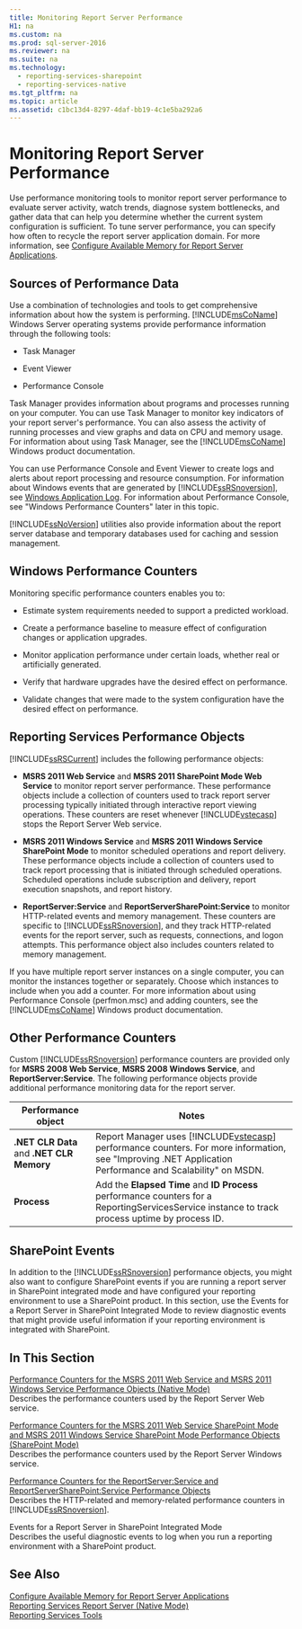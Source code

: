 ```yaml
---
title: Monitoring Report Server Performance
H1: na
ms.custom: na
ms.prod: sql-server-2016
ms.reviewer: na
ms.suite: na
ms.technology: 
  - reporting-services-sharepoint
  - reporting-services-native
ms.tgt_pltfrm: na
ms.topic: article
ms.assetid: c1bc13d4-8297-4daf-bb19-4c1e5ba292a6
---
```

# Monitoring Report Server Performance
  Use performance monitoring tools to monitor report server performance to evaluate server activity, watch trends, diagnose system bottlenecks, and gather data that can help you determine whether the current system configuration is sufficient. To tune server performance, you can specify how often to recycle the report server application domain. For more information, see [Configure Available Memory for Report Server Applications](../../Topics/TopicNameNotContainA/Configure-Available-Memory-for-Report-Server-Applications.md).  
  
## Sources of Performance Data  
 Use a combination of technologies and tools to get comprehensive information about how the system is performing. [!INCLUDE[msCoName](../../Token/Other/msCoName_md.md)] Windows Server operating systems provide performance information through the following tools:  
  
-   Task Manager  
  
-   Event Viewer  
  
-   Performance Console  
  
 Task Manager provides information about programs and processes running on your computer. You can use Task Manager to monitor key indicators of your report server's performance. You can also assess the activity of running processes and view graphs and data on CPU and memory usage. For information about using Task Manager, see the [!INCLUDE[msCoName](../../Token/Other/msCoName_md.md)] Windows product documentation.  
  
 You can use Performance Console and Event Viewer to create logs and alerts about report processing and resource consumption. For information about Windows events that are generated by [!INCLUDE[ssRSnoversion](../../Token/Other/ssRSnoversion_md.md)], see [Windows Application Log](../../Topics/TopicNameNotContainA/Windows-Application-Log.md). For information about Performance Console, see "Windows Performance Counters" later in this topic.  
  
 [!INCLUDE[ssNoVersion](../../Token/Other/ssNoVersion_md.md)] utilities also provide information about the report server database and temporary databases used for caching and session management.  
  
## Windows Performance Counters  
 Monitoring specific performance counters enables you to:  
  
-   Estimate system requirements needed to support a predicted workload.  
  
-   Create a performance baseline to measure effect of configuration changes or application upgrades.  
  
-   Monitor application performance under certain loads, whether real or artificially generated.  
  
-   Verify that hardware upgrades have the desired effect on performance.  
  
-   Validate changes that were made to the system configuration have the desired effect on performance.  
  
## Reporting Services Performance Objects  
 [!INCLUDE[ssRSCurrent](../../Token/Other/ssRSCurrent_md.md)] includes the following performance objects:  
  
-   **MSRS 2011 Web Service** and **MSRS 2011 SharePoint Mode Web Service** to monitor report server performance. These performance objects include a collection of counters used to track report server processing typically initiated through interactive report viewing operations. These counters are reset whenever [!INCLUDE[vstecasp](../../Token/Other/vstecasp_md.md)] stops the Report Server Web service.  
  
-   **MSRS 2011 Windows Service** and **MSRS 2011 Windows Service SharePoint Mode** to monitor scheduled operations and report delivery. These performance objects include a collection of counters used to track report processing that is initiated through scheduled operations. Scheduled operations include subscription and delivery, report execution snapshots, and report history.  
  
-   **ReportServer:Service** and **ReportServerSharePoint:Service** to monitor HTTP\-related events and memory management. These counters are specific to [!INCLUDE[ssRSnoversion](../../Token/Other/ssRSnoversion_md.md)], and they track HTTP\-related events for the report server, such as requests, connections, and logon attempts. This performance object also includes counters related to memory management.  
  
 If you have multiple report server instances on a single computer, you can monitor the instances together or separately. Choose which instances to include when you add a counter. For more information about using Performance Console \(perfmon.msc\) and adding counters, see the [!INCLUDE[msCoName](../../Token/Other/msCoName_md.md)] Windows product documentation.  
  
## Other Performance Counters  
 Custom [!INCLUDE[ssRSnoversion](../../Token/Other/ssRSnoversion_md.md)] performance counters are provided only for **MSRS 2008 Web Service**, **MSRS 2008 Windows Service**, and **ReportServer:Service**. The following performance objects provide additional performance monitoring data for the report server.  
  
|Performance object|Notes|  
|------------------------|-----------|  
|**.NET CLR Data** and **.NET CLR Memory**|Report Manager uses [!INCLUDE[vstecasp](../../Token/Other/vstecasp_md.md)] performance counters. For more information, see "Improving .NET Application Performance and Scalability" on MSDN.|  
|**Process**|Add the **Elapsed Time** and **ID Process** performance counters for a ReportingServicesService instance to track process uptime by process ID.|  
  
## SharePoint Events  
 In addition to the [!INCLUDE[ssRSnoversion](../../Token/Other/ssRSnoversion_md.md)] performance objects, you might also want to configure SharePoint events if you are running a report server in SharePoint integrated mode and have configured your reporting environment to use a SharePoint product. In this section, use the Events for a Report Server in SharePoint Integrated Mode to review diagnostic events that might provide useful information if your reporting environment is integrated with SharePoint.  
  
## In This Section  
 [Performance Counters for the MSRS 2011 Web Service and MSRS 2011 Windows Service Performance Objects &#40;Native Mode&#41;](../../Topics/TopicNameNotContainA/Performance-Counters-for-the-MSRS-2011-Web-Service-and-MSRS-2011-Windows-Service-Performance-Objects--Native-Mode-.md)  
 Describes the performance counters used by the Report Server Web service.  
  
 [Performance Counters for the MSRS 2011 Web Service SharePoint Mode and MSRS 2011 Windows Service SharePoint Mode Performance Objects &#40;SharePoint Mode&#41;](../../Topics/TopicNameNotContainA/Performance-Counters-for-the-MSRS-2011-Web-Service-SharePoint-Mode-and-MSRS-2011-Windows-Service-SharePoint-Mode-Performance-Objects--SharePoint-Mode-.md)  
 Describes the performance counters used by the Report Server Windows service.  
  
 [Performance Counters for the ReportServer:Service  and ReportServerSharePoint:Service Performance Objects](../Topic/Performance%20Counters%20for%20the%20ReportServer:Service%20%20and%20ReportServerSharePoint:Service%20Performance%20Objects.md)  
 Describes the HTTP\-related and memory\-related performance counters in [!INCLUDE[ssRSnoversion](../../Token/Other/ssRSnoversion_md.md)].  
  
 Events for a Report Server in SharePoint Integrated Mode  
 Describes the useful diagnostic events to log when you run a reporting environment with a SharePoint product.  
  
## See Also  
 [Configure Available Memory for Report Server Applications](../../Topics/TopicNameNotContainA/Configure-Available-Memory-for-Report-Server-Applications.md)   
 [Reporting Services Report Server &#40;Native Mode&#41;](../../Topics/TopicNameNotContainA/Reporting-Services-Report-Server--Native-Mode-.md)   
 [Reporting Services Tools](../../Topics/TopicNameNotContainA/Reporting-Services-Tools.md)  
  
  